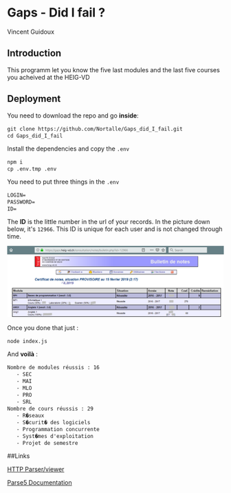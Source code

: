 # Gaps - Did I fail ?

Vincent Guidoux

## Introduction

This programm let you know the five last modules and the last five courses you acheived at the HEIG-VD

## Deployment

You need to download the repo and go **inside**:

```
git clone https://github.com/Nortalle/Gaps_did_I_fail.git
cd Gaps_did_I_fail
```

Install the dependencies and copy the `.env`

```
npm i
cp .env.tmp .env
```

You need to put three things in the `.env`

```
LOGIN=
PASSWORD=
ID=
```

The **ID** is the little number in the url of your records. In the picture down below, it's `12966`. This ID is unique for each user and is not changed through time.

![ID](./pictures/ID.PNG)

Once you done that just :

```
node index.js
```

And **voilà** :

```
Nombre de modules réussis : 16
   - SEC
   - MAI
   - MLO
   - PRO
   - SRL
Nombre de cours réussis : 29
   - R�seaux
   - S�curit� des logiciels
   - Programmation concurrente
   - Syst�mes d'exploitation
   - Projet de semestre
```

##Links

[HTTP Parser/viewer](https://astexplorer.net/#/)

[Parse5 Documentation](https://github.com/inikulin/parse5/blob/master/packages/parse5/docs/index.md)

